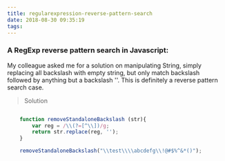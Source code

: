 ```yaml
---
title: regularexpression-reverse-pattern-search
date: 2018-08-30 09:35:19
tags:
---
```


### A RegExp reverse pattern search in Javascript:

My colleague asked me for a solution on manipulating String, simply replacing all backslash with empty string, but only match backslash followed by anything but a backslash '\'. This is definitely a reverse pattern search case.

> Solution

```` Javascript

    function removeStandaloneBackslash (str){
        var reg = /\\(?=[^\\])/g;
        return str.replace(reg, '');
    }

    removeStandaloneBackslash("\\test\\\\abcdefg\\!@#$%^&*()");

````

